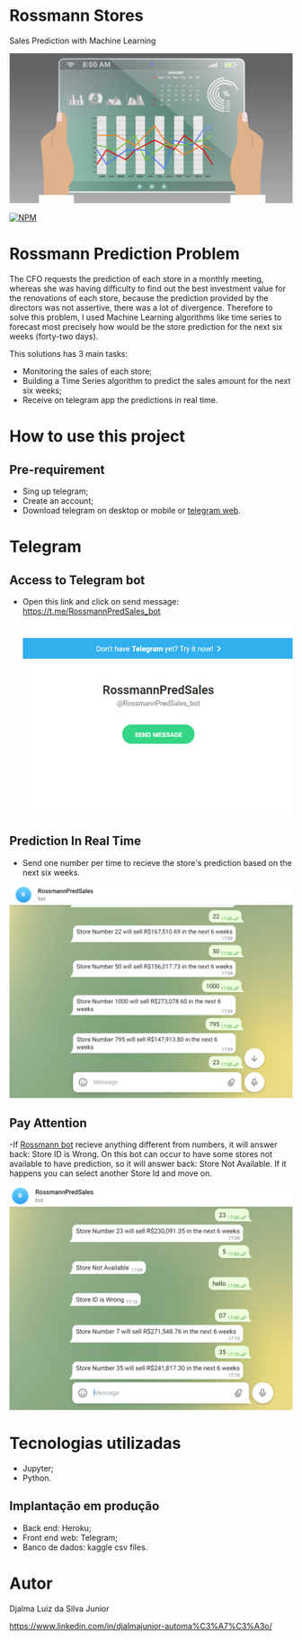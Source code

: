 # Rossmann Stores 
Sales Prediction with Machine Learning

![Sales](https://github.com/djalmajr07/rossmann-sales/blob/main/img/0_7tM5SbKstuED5_AX.jpg)

[![NPM](https://img.shields.io/npm/l/react)](https://github.com/djalmajr07/rossmann-sales/blob/main/LICENSE) 



# Rossmann Prediction Problem

The CFO requests the prediction of each store in a monthly meeting, whereas she was having difficulty to find out the best investment value for the renovations of each store, because the prediction provided by the directors was not assertive, there was a lot of divergence. Therefore to solve this problem, I used Machine Learning algorithms like time series to forecast most precisely how would be the store prediction for the next six weeks (forty-two days).


This solutions has 3 main tasks:

- Monitoring the sales of each store;
- Building a Time Series algorithm to predict the sales amount for the next six weeks;
- Receive on telegram app the predictions in real time.

# How to use this project

## Pre-requirement
- Sing up telegram;
- Create an account;
- Download telegram on desktop or mobile or [telegram web](https://web.telegram.org/).

# Telegram
## Access to Telegram bot

- Open this link and click on send message: https://t.me/RossmannPredSales_bot 
![send_message](https://github.com/djalmajr07/rossmann-sales/blob/main/img/link-telegram-message.PNG)

## Prediction In Real Time
- Send one number per time to recieve the store's prediction based on the next six weeks.

![prediction](https://github.com/djalmajr07/rossmann-sales/blob/main/img/prediction.PNG)

## Pay Attention
-If [Rossmann bot](https://t.me/RossmannPredSales_bot ) recieve anything different from numbers, it will answer back: Store ID is Wrong. On this bot can occur to have some stores not available to have prediction, so it will answer back: Store Not Available. If it happens you can select another Store Id and move on.

![possible-mistakes](https://github.com/djalmajr07/rossmann-sales/blob/main/img/possible-mistakes.PNG)

# Tecnologias utilizadas

- Jupyter;
- Python.
 
## Implantação em produção
- Back end: Heroku;
- Front end web: Telegram;
- Banco de dados: kaggle csv files.

# Autor

Djalma Luiz da Silva Junior

https://www.linkedin.com/in/djalmajunior-automa%C3%A7%C3%A3o/


